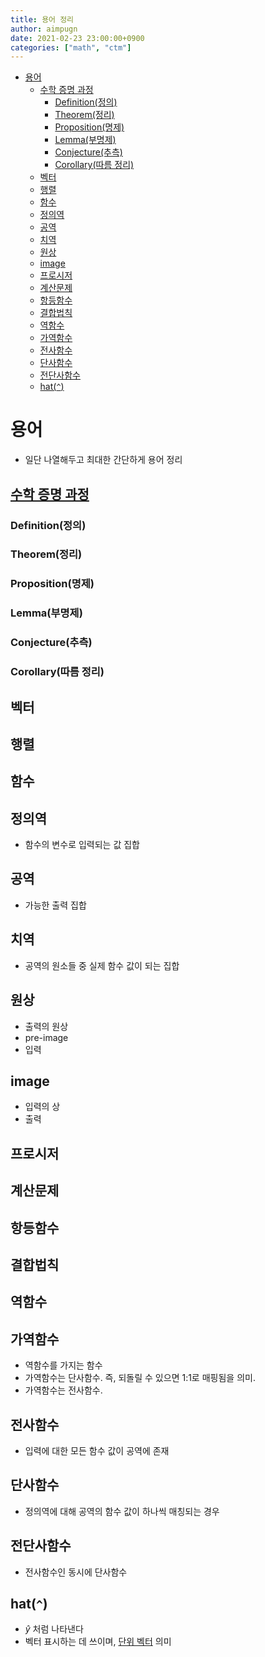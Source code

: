 ```yaml
---
title: 용어 정리
author: aimpugn
date: 2021-02-23 23:00:00+0900
categories: ["math", "ctm"]
---
```


- [용어](#용어)
  - [수학 증명 과정](#수학-증명-과정)
    - [Definition(정의)](#definition정의)
    - [Theorem(정리)](#theorem정리)
    - [Proposition(명제)](#proposition명제)
    - [Lemma(부명제)](#lemma부명제)
    - [Conjecture(추측)](#conjecture추측)
    - [Corollary(따름 정리)](#corollary따름-정리)
  - [벡터](#벡터)
  - [행렬](#행렬)
  - [함수](#함수)
  - [정의역](#정의역)
  - [공역](#공역)
  - [치역](#치역)
  - [원상](#원상)
  - [image](#image)
  - [프로시저](#프로시저)
  - [계산문제](#계산문제)
  - [항등함수](#항등함수)
  - [결합법칙](#결합법칙)
  - [역함수](#역함수)
  - [가역함수](#가역함수)
  - [전사함수](#전사함수)
  - [단사함수](#단사함수)
  - [전단사함수](#전단사함수)
  - [hat(`^`)](#hat)

# 용어

- 일단 나열해두고 최대한 간단하게 용어 정리

## [수학 증명 과정](https://blog.naver.com/sw4r/221004492357)

### Definition(정의)

### Theorem(정리)

### Proposition(명제)

### Lemma(부명제)

### Conjecture(추측)

### Corollary(따름 정리)

## 벡터

## 행렬

## 함수

## 정의역

- 함수의 변수로 입력되는 값 집합

## 공역

- 가능한 출력 집합

## 치역

- 공역의 원소들 중 실제 함수 값이 되는 집합

## 원상

- 출력의 원상
- pre-image
- 입력

## image

- 입력의 상
- 출력

## 프로시저

## 계산문제

## 항등함수

## 결합법칙

## 역함수

## 가역함수

- 역함수를 가지는 함수
- 가역함수는 단사함수. 즉, 되돌릴 수 있으면 1:1로 매핑됨을 의미.
- 가역함수는 전사함수.

## 전사함수

- 입력에 대한 모든 함수 값이 공역에 존재

## 단사함수

- 정의역에 대해 공역의 함수 값이 하나씩 매칭되는 경우

## 전단사함수

- 전사함수인 동시에 단사함수

## hat(`^`)

- $\hat{y}$ 처럼 나타낸다
- 벡터 표시하는 데 쓰이며, [단위 벡터](https://m.blog.naver.com/njinka/220863638942) 의미
